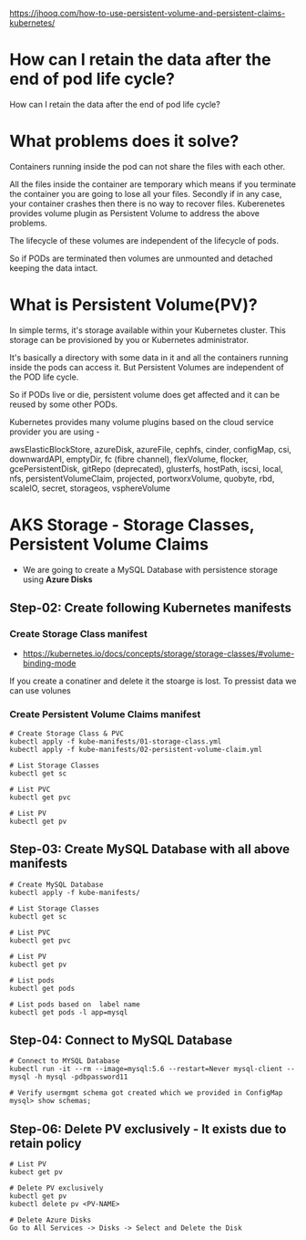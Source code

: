 https://jhooq.com/how-to-use-persistent-volume-and-persistent-claims-kubernetes/

# How can I retain the data after the end of pod life cycle?
How can I retain the data after the end of pod life cycle?


# What problems does it solve?
Containers running inside the pod can not share the files with each other.

All the files inside the container are temporary which means if you terminate the container you are going to lose all your files.
Secondly if in any case, your container crashes then there is no way to recover files.
Kuberenetes provides volume plugin as Persistent Volume to address the above problems.

The lifecycle of these volumes are independent of the lifecycle of pods.

So if PODs are terminated then volumes are unmounted and detached keeping the data intact.



# What is Persistent Volume(PV)?
In simple terms, it's storage available within your Kubernetes cluster. This storage can be provisioned by you or Kubernetes administrator.

It's basically a directory with some data in it and all the containers running inside the pods can access it. But Persistent Volumes are independent of the POD life cycle.

So if PODs live or die, persistent volume does get affected and it can be reused by some other PODs.

Kubernetes provides many volume plugins based on the cloud service provider you are using -

awsElasticBlockStore, azureDisk, azureFile, cephfs, cinder, configMap, csi, downwardAPI, emptyDir, fc (fibre channel), flexVolume, flocker, gcePersistentDisk, gitRepo (deprecated), glusterfs, hostPath, iscsi, local, nfs, persistentVolumeClaim, projected, portworxVolume, quobyte, rbd, scaleIO, secret, storageos, vsphereVolume



# AKS Storage -  Storage Classes, Persistent Volume Claims

- We are going to create a MySQL Database with persistence storage using **Azure Disks** 


## Step-02: Create following Kubernetes manifests
### Create Storage Class manifest
- https://kubernetes.io/docs/concepts/storage/storage-classes/#volume-binding-mode

If you create a conatiner and delete it the stoarge is lost.
To pressist data we can use volunes


### Create Persistent Volume Claims manifest
```
# Create Storage Class & PVC
kubectl apply -f kube-manifests/01-storage-class.yml
kubectl apply -f kube-manifests/02-persistent-volume-claim.yml

# List Storage Classes
kubectl get sc

# List PVC
kubectl get pvc 

# List PV
kubectl get pv
```


## Step-03: Create MySQL Database with all above manifests
```
# Create MySQL Database
kubectl apply -f kube-manifests/

# List Storage Classes
kubectl get sc

# List PVC
kubectl get pvc 

# List PV
kubectl get pv

# List pods
kubectl get pods 

# List pods based on  label name
kubectl get pods -l app=mysql
```

## Step-04: Connect to MySQL Database
```
# Connect to MYSQL Database
kubectl run -it --rm --image=mysql:5.6 --restart=Never mysql-client -- mysql -h mysql -pdbpassword11

# Verify usermgmt schema got created which we provided in ConfigMap
mysql> show schemas;
```



## Step-06: Delete PV exclusively - It exists due to retain policy
```
# List PV
kubect get pv

# Delete PV exclusively
kubectl get pv
kubectl delete pv <PV-NAME>

# Delete Azure Disks 
Go to All Services -> Disks -> Select and Delete the Disk
```


